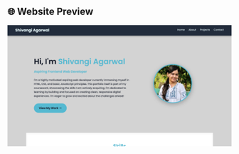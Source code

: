 
## 🌐 Website Preview

[![Website Preview](portfolio.png)](https://shivangiagarwal-sst.github.io/PORTFOLIO/)
